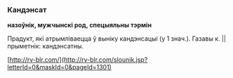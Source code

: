 ### Кандэнсат
**назоўнік, мужчынскі род, спецыяльны тэрмін**

Прадукт, які атрымліваецца ў выніку кандэнсацыі (у 1 знач.). Газавы к. || прыметнік: кандэнсатны.

<a rel="author">[http://rv-blr.com/](http://rv-blr.com/slounik.jsp?letterId=0&maskId=0&pageId=1301)</a>
